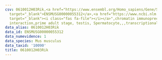 ```yaml
---
csv: 0610012H03Rik,<a href="https://www.ensembl.org/Homo_sapiens/Gene/Summary?db=core;g=ENSMUSG00000055312"
  target="_blank">ENSMUSG00000055312</a>,<a href="https://www.ncbi.nlm.nih.gov/pubmed/25450459"
  target="_blank"><i class="fas fa-file"></i></a>",chromatin immunoprecipitation assay,direct
  interaction,prime adult stage, testis, Spermatocyte,,,transcriptional regulation,
data_alias: 0610012H03Rik
data_id: ENSMUSG00000055312
data_numevidence: 1
data_species: Mus musculus
data_taxid: '10090'
title: 0610012H03Rik
---
```

